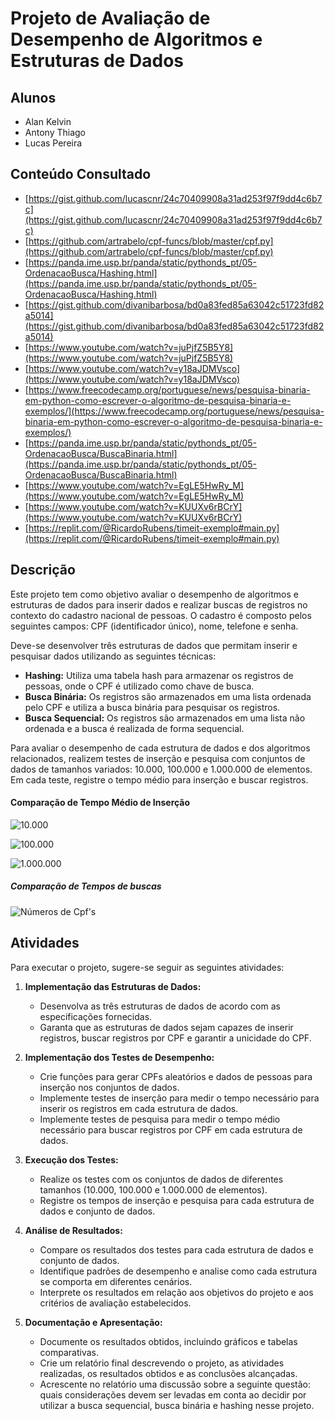 # Projeto de Avaliação de Desempenho de Algoritmos e Estruturas de Dados

## Alunos
- Alan Kelvin
- Antony Thiago
- Lucas Pereira

## Conteúdo Consultado
- [https://gist.github.com/lucascnr/24c70409908a31ad253f97f9dd4c6b7c](https://gist.github.com/lucascnr/24c70409908a31ad253f97f9dd4c6b7c)
- [https://github.com/artrabelo/cpf-funcs/blob/master/cpf.py](https://github.com/artrabelo/cpf-funcs/blob/master/cpf.py)
- [https://panda.ime.usp.br/panda/static/pythonds_pt/05-OrdenacaoBusca/Hashing.html](https://panda.ime.usp.br/panda/static/pythonds_pt/05-OrdenacaoBusca/Hashing.html)
- [https://gist.github.com/divanibarbosa/bd0a83fed85a63042c51723fd82a5014](https://gist.github.com/divanibarbosa/bd0a83fed85a63042c51723fd82a5014)
- [https://www.youtube.com/watch?v=juPjfZ5B5Y8](https://www.youtube.com/watch?v=juPjfZ5B5Y8)
- [https://www.youtube.com/watch?v=y18aJDMVsco](https://www.youtube.com/watch?v=y18aJDMVsco)
- [https://www.freecodecamp.org/portuguese/news/pesquisa-binaria-em-python-como-escrever-o-algoritmo-de-pesquisa-binaria-e-exemplos/](https://www.freecodecamp.org/portuguese/news/pesquisa-binaria-em-python-como-escrever-o-algoritmo-de-pesquisa-binaria-e-exemplos/)
- [https://panda.ime.usp.br/panda/static/pythonds_pt/05-OrdenacaoBusca/BuscaBinaria.html](https://panda.ime.usp.br/panda/static/pythonds_pt/05-OrdenacaoBusca/BuscaBinaria.html)
- [https://www.youtube.com/watch?v=EgLE5HwRy_M](https://www.youtube.com/watch?v=EgLE5HwRy_M)
- [https://www.youtube.com/watch?v=KUUXv6rBCrY](https://www.youtube.com/watch?v=KUUXv6rBCrY)
- [https://replit.com/@RicardoRubens/timeit-exemplo#main.py](https://replit.com/@RicardoRubens/timeit-exemplo#main.py)

## Descrição
Este projeto tem como objetivo avaliar o desempenho de algoritmos e estruturas de dados para inserir dados e realizar buscas de registros no contexto do cadastro nacional de pessoas. O cadastro é composto pelos seguintes campos: CPF (identificador único), nome, telefone e senha.

Deve-se desenvolver três estruturas de dados que permitam inserir e pesquisar dados utilizando as seguintes técnicas:
- **Hashing:** Utiliza uma tabela hash para armazenar os registros de pessoas, onde o CPF é utilizado como chave de busca.
- **Busca Binária:** Os registros são armazenados em uma lista ordenada pelo CPF e utiliza a busca binária para pesquisar os registros.
- **Busca Sequencial:** Os registros são armazenados em uma lista não ordenada e a busca é realizada de forma sequencial.

Para avaliar o desempenho de cada estrutura de dados e dos algoritmos relacionados, realizem testes de inserção e pesquisa com conjuntos de dados de tamanhos variados: 10.000, 100.000 e 1.000.000 de elementos. Em cada teste, registre o tempo médio para inserção e buscar registros.
#### Comparação de Tempo Médio de Inserção
![10.000](blob:https://imgur.com/240d5c85-2294-45b7-89c4-2dd880cf0a9e)

![100.000](https://i.imgur.com/Uy9yqwj.png)

![1.000.000](https://i.imgur.com/ZD3FquO.png)
##### Comparação de Tempos de buscas
![Números de Cpf's](https://i.imgur.com/VRrIsYz.png)

## Atividades
Para executar o projeto, sugere-se seguir as seguintes atividades:

1. **Implementação das Estruturas de Dados:**
   - Desenvolva as três estruturas de dados de acordo com as especificações fornecidas.
   - Garanta que as estruturas de dados sejam capazes de inserir registros, buscar registros por CPF e garantir a unicidade do CPF.

2. **Implementação dos Testes de Desempenho:**
   - Crie funções para gerar CPFs aleatórios e dados de pessoas para inserção nos conjuntos de dados.
   - Implemente testes de inserção para medir o tempo necessário para inserir os registros em cada estrutura de dados.
   - Implemente testes de pesquisa para medir o tempo médio necessário para buscar registros por CPF em cada estrutura de dados.

3. **Execução dos Testes:**
   - Realize os testes com os conjuntos de dados de diferentes tamanhos (10.000, 100.000 e 1.000.000 de elementos).
   - Registre os tempos de inserção e pesquisa para cada estrutura de dados e conjunto de dados.

4. **Análise de Resultados:**
   - Compare os resultados dos testes para cada estrutura de dados e conjunto de dados.
   - Identifique padrões de desempenho e analise como cada estrutura se comporta em diferentes cenários.
   - Interprete os resultados em relação aos objetivos do projeto e aos critérios de avaliação estabelecidos.

5. **Documentação e Apresentação:**
   - Documente os resultados obtidos, incluindo gráficos e tabelas comparativas.
   - Crie um relatório final descrevendo o projeto, as atividades realizadas, os resultados obtidos e as conclusões alcançadas.
   - Acrescente no relatório uma discussão sobre a seguinte questão: quais considerações devem ser levadas em conta ao decidir por utilizar a busca sequencial, busca binária e hashing nesse projeto.
